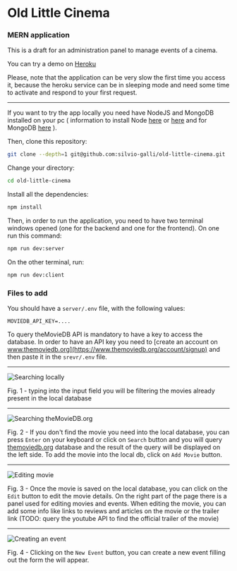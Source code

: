 # Old Little Cinema
### MERN application

This is a draft for an administration panel to manage events of a cinema.

You can try a demo on [Heroku](https://old-little-cinema.herokuapp.com)

Please, note that the application can be very slow the first time you access it, because the heroku service can be in sleeping mode and need some time to activate and respond to your first request.

---

If you want to try the app locally you need have NodeJS and MongoDB installed on your pc ( information to install Node [here](https://nodejs.org/en/download/) or [here](https://github.com/creationix/nvm#installation) and for MongoDB [here](https://docs.mongodb.com/manual/administration/install-community/) ).

Then, clone this repository:

```bash
git clone --depth=1 git@github.com:silvio-galli/old-little-cinema.git
```

Change your directory:

```bash
cd old-little-cinema
```

Install all the dependencies:

```bash
npm install
``` 

Then, in order to run the application, you need to have two terminal windows opened (one for the backend and one for the frontend).
On one run this command:

```bash
npm run dev:server
```

On the other terminal, run:

```bash
npm run dev:client
```

### Files to add

You should have a `server/.env` file, with the following values:

`MOVIEDB_API_KEY=....`

To query theMovieDB API is mandatory to have a key to access the database. In order to have an API key you need to [create an account on www.themoviedb.org](https://www.themoviedb.org/account/signup) and then paste it in the `srevr/.env` file.

---

![Searching locally](https://user-images.githubusercontent.com/15610747/46479280-06ccdb00-c7ef-11e8-8779-df1322a5397a.png)

Fig. 1 - typing into the input field you will be filtering the movies already present in the local database

---

![Searching theMovieDB.org](https://user-images.githubusercontent.com/15610747/46480785-39c49e00-c7f2-11e8-9e24-3e68e7aa0d86.png)

Fig. 2 - If you don't find the movie you need into the local database, you can press `Enter` on your keyboard or click on `Search` button and you will query [themoviedb.org](http://themoviedb.org) database and the result of the query will be displayed on the left side.
To add the movie into the local db, click on `Add Movie` button.

---

![Editing movie](https://user-images.githubusercontent.com/15610747/46481128-f1f24680-c7f2-11e8-97b7-e4b85d88907a.png)

Fig. 3 - Once the movie is saved on the local database, you can click on the `Edit` button to edit the movie details.
On the right part of the page there is a panel used for editing movies and events.
When editing the movie, you can add some info like links to reviews and articles on the movie or the trailer link (TODO: query the youtube API to find the official trailer of the movie)

---

![Creating an event](https://user-images.githubusercontent.com/15610747/46481446-b441ed80-c7f3-11e8-9e3a-05f0401eb271.png)

Fig. 4 - Clicking on the `New Event` button, you can create a new event filling out the form the will appear.